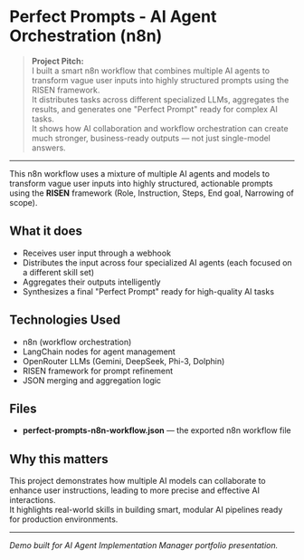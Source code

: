 # Perfect Prompts - AI Agent Orchestration (n8n)

> **Project Pitch:**  
> I built a smart n8n workflow that combines multiple AI agents to transform vague user inputs into highly structured prompts using the RISEN framework.  
> It distributes tasks across different specialized LLMs, aggregates the results, and generates one "Perfect Prompt" ready for complex AI tasks.  
> It shows how AI collaboration and workflow orchestration can create much stronger, business-ready outputs — not just single-model answers.

---

This n8n workflow uses a mixture of multiple AI agents and models to transform vague user inputs into highly structured, actionable prompts using the **RISEN** framework (Role, Instruction, Steps, End goal, Narrowing of scope).

## What it does
- Receives user input through a webhook
- Distributes the input across four specialized AI agents (each focused on a different skill set)
- Aggregates their outputs intelligently
- Synthesizes a final "Perfect Prompt" ready for high-quality AI tasks

## Technologies Used
- n8n (workflow orchestration)
- LangChain nodes for agent management
- OpenRouter LLMs (Gemini, DeepSeek, Phi-3, Dolphin)
- RISEN framework for prompt refinement
- JSON merging and aggregation logic

## Files
- **perfect-prompts-n8n-workflow.json** — the exported n8n workflow file

## Why this matters
This project demonstrates how multiple AI models can collaborate to enhance user instructions, leading to more precise and effective AI interactions.  
It highlights real-world skills in building smart, modular AI pipelines ready for production environments.

---

*Demo built for AI Agent Implementation Manager portfolio presentation.*
